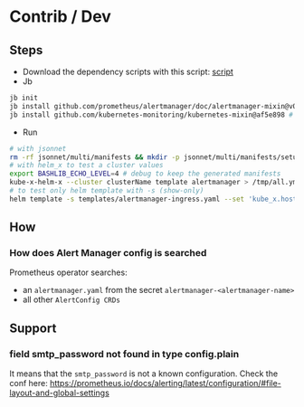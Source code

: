 # Contrib / Dev



## Steps

* Download the dependency scripts with this script: [script](utilities/dl-alertmanager-dependency-scripts)
* Jb
```bash
jb init
jb install github.com/prometheus/alertmanager/doc/alertmanager-mixin@v0.28.0
jb install github.com/kubernetes-monitoring/kubernetes-mixin@af5e898 # last main commit
```
* Run
```bash
# with jsonnet
rm -rf jsonnet/multi/manifests && mkdir -p jsonnet/multi/manifests/setup && jsonnet -J vendor --multi jsonnet/multi/manifests "jsonnet/multi/alertmanager.jsonnet" --ext-code "values={ kube_x: std.parseYaml(importstr \"../../kube-x/values.yaml\") }" | xargs -I{} sh -c 'cat {} | gojsontoyaml > "{}.yaml" && rm {}' -- {}
# with helm_x to test a cluster values
export BASHLIB_ECHO_LEVEL=4 # debug to keep the generated manifests
kube-x-helm-x --cluster clusterName template alertmanager > /tmp/all.yml
# to test only helm template with -s (show-only)
helm template -s templates/alertmanager-ingress.yaml --set 'kube_x.hostname=alert.com' . | yq
```

## How 
### How does Alert Manager config is searched

Prometheus operator searches:
* an `alertmanager.yaml` from the secret `alertmanager-<alertmanager-name>`
* all other `AlertConfig CRDs`

## Support

### field smtp_password not found in type config.plain

It means that the `smtp_password` is not a known configuration.
Check the conf here: https://prometheus.io/docs/alerting/latest/configuration/#file-layout-and-global-settings